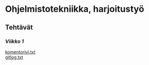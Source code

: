 # Ohjelmistotekniikka, harjoitustyö
## **Tehtävät**
### *Viikko 1*
[komentorivi.txt](https://github.com/sannituomisto/ot-harjoitustyo/blob/master/laskarit/viikko1/komentorivi.txt)\
[gitlog.txt](https://github.com/sannituomisto/ot-harjoitustyo/blob/master/laskarit/viikko1/gitlog.txt)
